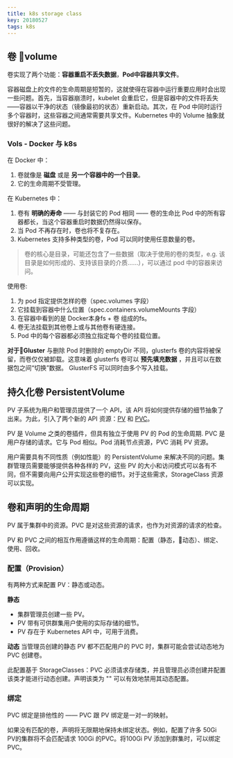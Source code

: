 ```yaml
---
title: k8s storage class
key: 20180527
tags: k8s
---
```


## 卷 volume

卷实现了两个功能：**容器重启不丢失数据**，**Pod中容器共享文件**。

容器磁盘上的文件的生命周期是短暂的，这就使得在容器中运行重要应用时会出现一些问题。首先，当容器崩溃时，kubelet 会重启它，但是容器中的文件将丢失——容器以干净的状态（镜像最初的状态）重新启动。其次，在 Pod 中同时运行多个容器时，这些容器之间通常需要共享文件。Kubernetes 中的 Volume 抽象就很好的解决了这些问题。

### Vols - Docker 与 k8s

在 Docker 中：
1. 卷就像是 **磁盘** 或是 **另一个容器中的一个目录**。
2. 它的生命周期不受管理。

在 Kubernetes 中：
1. 卷有 **明确的寿命** —— 与封装它的 Pod 相同 —— 卷的生命比 Pod 中的所有容器都长，当这个容器重启时数据仍然得以保存。
2. 当 Pod 不再存在时，卷也将不复存在。
3. Kubernetes 支持多种类型的卷，Pod 可以同时使用任意数量的卷。

> 卷的核心是目录，可能还包含了一些数据（取决于使用的卷的类型，e.g. 该目录是如何形成的、支持该目录的介质……），可以通过 pod 中的容器来访问。

使用卷:
1. 为 pod 指定提供怎样的卷（spec.volumes 字段）
2. 它挂载到容器中什么位置（spec.containers.volumeMounts 字段）
3. 在容器中看到的是 Docker本身fs + 卷 组成的fs。
4. 卷无法挂载到其他卷上或与其他卷有硬连接。
5. Pod 中的每个容器都必须独立指定每个卷的挂载位置。

**对于Gluster**
与删除 Pod 时删除的 emptyDir 不同，glusterfs 卷的内容将被保留，而卷仅仅被卸载。这意味着 glusterfs 卷可以 **预先填充数据** ，并且可以在数据包之间“切换”数据。 GlusterFS 可以同时由多个写入挂载。


## 持久化卷 PersistentVolume

PV 子系统为用户和管理员提供了一个 API，该 API 将如何提供存储的细节抽象了出来。为此，引入了两个新的 API 资源：[PV](https://k8smeetup.github.io/docs/concepts/storage/volumes/) 和 [PVC](https://k8smeetup.github.io/docs/concepts/storage/persistent-volumes/)。

PV 是 Volume 之类的卷插件，但具有独立于使用 PV 的 Pod 的生命周期.
PVC 是用户存储的请求。它与 Pod 相似。Pod 消耗节点资源，PVC 消耗 PV 资源。

用户需要具有不同性质（例如性能）的 PersistentVolume 来解决不同的问题。集群管理员需要能够提供各种各样的 PV，这些 PV 的大小和访问模式可以各有不同，但不需要向用户公开实现这些卷的细节。对于这些需求，StorageClass 资源可以实现。

## 卷和声明的生命周期

PV 属于集群中的资源。PVC 是对这些资源的请求，也作为对资源的请求的检查。

PV 和 PVC 之间的相互作用遵循这样的生命周期：配置（静态，动态）、绑定、使用、回收。

### 配置（Provision）

有两种方式来配置 PV：静态或动态。

**静态**
* 集群管理员创建一些 PV。
* PV 带有可供群集用户使用的实际存储的细节。
* PV 存在于 Kubernetes API 中，可用于消费。

**动态**
当管理员创建的静态 PV 都不匹配用户的 PVC 时，集群可能会尝试动态地为 PVC 创建卷。

此配置基于 StorageClasses：PVC 必须请求存储类，并且管理员必须创建并配置该类才能进行动态创建。声明该类为 "" 可以有效地禁用其动态配置。

### 绑定
PVC 绑定是排他性的 —— PVC 跟 PV 绑定是一对一的映射。

如果没有匹配的卷，声明将无限期地保持未绑定状态。例如，配置了许多 50Gi PV的集群将不会匹配请求 100Gi 的PVC。将100Gi PV 添加到群集时，可以绑定 PVC。

### 

